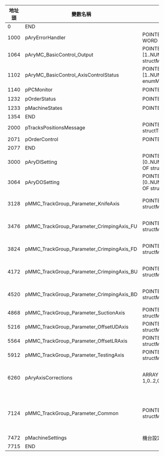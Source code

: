 |地址頭|變數名稱|類型|備註|
|---|---|---|---|
|0|END||
|1000|pAryErrorHandler|POINTER TO ARRAY [0..63] OF WORD|錯誤代碼，詳見`error_define\errors`|
|1064|pAryMC_BasicControl_Output|POINTER TO ARRAY [1..NUM_OF_AXIS] OF structMC_BasicControl_Output|每一個軸控制的Bit輸出|
|1102|pAryMC_BasicControl_AxisControlStatus|POINTER TO ARRAY [1..NUM_OF_AXIS] OF enumMC_AxisControlStatus|每一個軸控制的狀態輸出|
|1140|pPCMonitor|POINTER TO structPCMonitor|根據PC要求設計的結構體|
|1232|pOrderStatus|POINTER TO structOrderStatus|顯示執行的訂單狀態|
|1233|pMachineStates|POINTER TO structMachineStates|機台狀態，**可能擴充**|
|1354|END||
|2000|pTracksPositionsMessage|POINTER TO structTrackPositionsMessage|訂單定位資訊|
|2071|pOrderControl|POINTER TO structOrderControl|控制訂單執行|
|2077|END||
|3000|pAryDISetting|POINTER TO ARRAY [0..NUM_OF_DIGITAL_INPUT-1] OF structDigitalInputSetting|所有的數位輸入訊號設定|
|3064|pAryDOSetting|POINTER TO ARRAY [0..NUM_OF_DIGITAL_OUTPUT-1] OF structDigitalOutputSetting|所有的數位輸出訊號設定|
|3128|pMMC_TrackGroup_Parameter_KnifeAxis|POINTER TO structMMC_TrackGroup_Parameter|刀軸組參數(軸組數量:7，部分參數受pMMC_TrackGroup_Parameter_Common管理)|
|3476|pMMC_TrackGroup_Parameter_CrimpingAxis_FU|POINTER TO structMMC_TrackGroup_Parameter|前上線軸組參數(軸組數量:6，部分參數受pMMC_TrackGroup_Parameter_Common, pAryAxisCorrections管理)|
|3824|pMMC_TrackGroup_Parameter_CrimpingAxis_FD|POINTER TO structMMC_TrackGroup_Parameter|前下線軸組參數(軸組數量:6，部分參數受pMMC_TrackGroup_Parameter_Common, pAryAxisCorrections管理)|
|4172|pMMC_TrackGroup_Parameter_CrimpingAxis_BU|POINTER TO structMMC_TrackGroup_Parameter|後上線軸組參數(軸組數量:6，部分參數受pMMC_TrackGroup_Parameter_Common, pAryAxisCorrections管理)|
|4520|pMMC_TrackGroup_Parameter_CrimpingAxis_BD|POINTER TO structMMC_TrackGroup_Parameter|後下線軸組參數(軸組數量:6，部分參數受pMMC_TrackGroup_Parameter_Common, pAryAxisCorrections管理)|
|4868|pMMC_TrackGroup_Parameter_SuctionAxis|POINTER TO structMMC_TrackGroup_Parameter|吸風線軸組參數(軸組數量:2)|
|5216|pMMC_TrackGroup_Parameter_OffsetUDAxis|POINTER TO structMMC_TrackGroup_Parameter|壓線深淺軸組參數(軸組數量:1)|
|5564|pMMC_TrackGroup_Parameter_OffsetLRAxis|POINTER TO structMMC_TrackGroup_Parameter|機台橫移組參數(軸組數量:1)|
|5912|pMMC_TrackGroup_Parameter_TestingAxis|POINTER TO structMMC_TrackGroup_Parameter|測試軸組參數(軸組數量:3) PC不要使用這個|
|6260|pAryAxisCorrections|ARRAY [0..NUM_OF_TRACKS-1,0..2,0..15] OF DINT|軸原點偏移量，定義：Dim1: 軸組號碼(0:刀軸，1：前上線...)，Dim2: Profile 0~2，最終數值是這個Profile的值相加，Dim3: 各軸偏移量，index 0 對應 軸組中的軸1|
|7124|pMMC_TrackGroup_Parameter_Common|POINTER TO structMMC_TrackGroup_Parameter|刀+線的共通軸組參數，會直接覆蓋CommonHomingPars, lrAutoVelocity, lrManualVelocity, lrJogPosBeforeHomeVelocity, lrAcceleration, lrDeceleration, lrMoveRelativeDistance|
|7472|pMachineSettings|機台設定，**可能擴充**|
|7715|END||